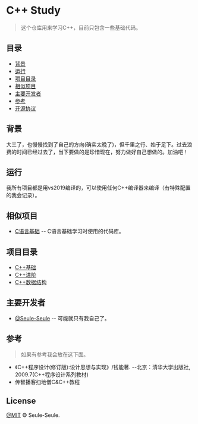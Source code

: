 # C++ Study

> 这个仓库用来学习C++，目前只包含一些基础代码。

## 目录

- [背景](#背景)
- [运行](#运行)
- [项目目录](#项目目录)
- [相似项目](#相似项目)
- [主要开发者](#主要开发者)
- [参考](#参考)
- [开源协议](#License)

## 背景

大三了，也慢慢找到了自己的方向(确实太晚了)，但千里之行、始于足下。过去浪费的时间已经过去了，当下要做的是珍惜现在，努力做好自己想做的。加油吧！

## 运行

我所有项目都是用vs2019编译的，可以使用任何C++编译器来编译（有特殊配置的我会记录）。

## 相似项目

- [C语言基础](https://github.com/Seule-Seule/C_Basis) -- C语言基础学习时使用的代码库。

## 项目目录

- [C++基础](0_C++基础/README.md)
- [C++进阶](1_C++进阶/README.md)
- [C++数据结构](2_数据结构/README.md)

## 主要开发者

- [@Seule-Seule](https://github.com/Seule-Seule)  -- 可能就只有我自己了。

## 参考

> 如果有参考我会放在这下面。
- 《C++程序设计(修订版):设计思想与实现》/钱能著. --北京：清华大学出版社, 2009.7(C++程序设计系列教材)
- 传智播客扫地僧C&C++教程

## License

[@MIT](LICENSE) © Seule-Seule.
